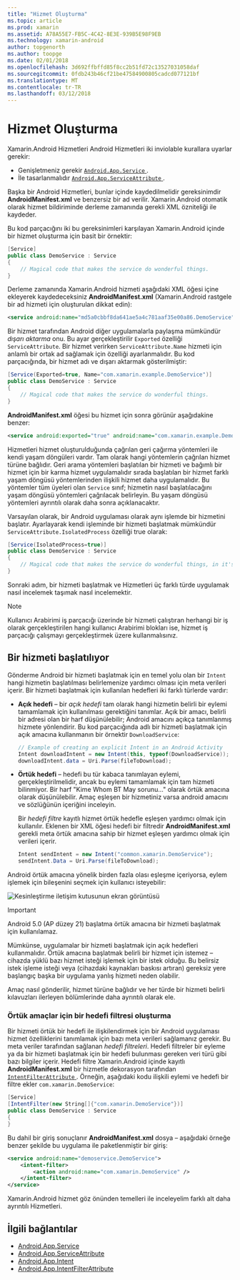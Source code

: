```yaml
---
title: "Hizmet Oluşturma"
ms.topic: article
ms.prod: xamarin
ms.assetid: A78A55E7-FB5C-4C42-8E3E-939B5E98F9EB
ms.technology: xamarin-android
author: topgenorth
ms.author: toopge
ms.date: 02/01/2018
ms.openlocfilehash: 3d692ffbffd85f8cc2b51fd72c13527031058daf
ms.sourcegitcommit: 0fdb243b46cf21be47584900805cadcd077121bf
ms.translationtype: MT
ms.contentlocale: tr-TR
ms.lasthandoff: 03/12/2018
---
```

# <a name="creating-a-service"></a>Hizmet Oluşturma

Xamarin.Android Hizmetleri Android Hizmetleri iki inviolable kurallara uyarlar gerekir:

* Genişletmeniz gerekir [ `Android.App.Service` ](https://developer.xamarin.com/api/type/Android.App.Service/).
* İle tasarlanmalıdır [ `Android.App.ServiceAttribute` ](https://developer.xamarin.com/api/type/Android.App.ServiceAttribute/).

Başka bir Android Hizmetleri, bunlar içinde kaydedilmelidir gereksinimdir **AndroidManifest.xml** ve benzersiz bir ad verilir. Xamarin.Android otomatik olarak hizmet bildiriminde derleme zamanında gerekli XML özniteliği ile kaydeder.

Bu kod parçacığını iki bu gereksinimleri karşılayan Xamarin.Android içinde bir hizmet oluşturma için basit bir örnektir:  

```csharp
[Service]
public class DemoService : Service
{
    // Magical code that makes the service do wonderful things.
}
```

Derleme zamanında Xamarin.Android hizmeti aşağıdaki XML öğesi içine ekleyerek kaydedeceksiniz **AndroidManifest.xml** (Xamarin.Android rastgele bir ad hizmeti için oluşturulan dikkat edin):

```xml
<service android:name="md5a0cbbf8da641ae5a4c781aaf35e00a86.DemoService" />
```

Bir hizmet tarafından Android diğer uygulamalarla paylaşma mümkündür _dışarı aktarma_ onu. Bu ayar gerçekleştirilir `Exported` özelliği `ServiceAttribute`. Bir hizmet verirken `ServiceAttribute.Name` hizmeti için anlamlı bir ortak ad sağlamak için özelliği ayarlanmalıdır. Bu kod parçacığında, bir hizmet adı ve dışarı aktarmak gösterilmiştir:

```csharp
[Service(Exported=true, Name="com.xamarin.example.DemoService")]
public class DemoService : Service
{
    // Magical code that makes the service do wonderful things.
}
```

**AndroidManifest.xml** öğesi bu hizmet için sonra görünür aşağıdakine benzer:

```xml
<service android:exported="true" android:name="com.xamarin.example.DemoService" />
```

Hizmetleri hizmet oluşturulduğunda çağrılan geri çağırma yöntemleri ile kendi yaşam döngüleri vardır. Tam olarak hangi yöntemlerin çağrılan hizmet türüne bağlıdır. Geri arama yöntemleri başlatılan bir hizmeti ve bağımlı bir hizmet için bir karma hizmet uygulamalıdır sırada başlatılan bir hizmet farklı yaşam döngüsü yöntemlerinden ilişkili hizmet daha uygulamalıdır. Bu yöntemler tüm üyeleri olan `Service` sınıf; hizmetin nasıl başlatılacağını yaşam döngüsü yöntemleri çağrılacak belirleyin. Bu yaşam döngüsü yöntemleri ayrıntılı olarak daha sonra açıklanacaktır.

Varsayılan olarak, bir Android uygulaması olarak aynı işlemde bir hizmetini başlatır. Ayarlayarak kendi işleminde bir hizmeti başlatmak mümkündür `ServiceAttribute.IsolatedProcess` özelliği true olarak:

```csharp
[Service(IsolatedProcess=true)]
public class DemoService : Service
{
    // Magical code that makes the service do wonderful things, in it's own process!
}
```

Sonraki adım, bir hizmeti başlatmak ve Hizmetleri üç farklı türde uygulamak nasıl incelemek taşımak nasıl incelemektir.

> [!NOTE]
> Kullanıcı Arabirimi iş parçacığı üzerinde bir hizmeti çalıştıran herhangi bir iş olarak gerçekleştirilen hangi kullanıcı Arabirimi blokları ise, hizmet iş parçacığı çalışmayı gerçekleştirmek üzere kullanmalısınız.

## <a name="starting-a-service"></a>Bir hizmeti başlatılıyor

Gönderme Android bir hizmeti başlatmak için en temel yolu olan bir `Intent` hangi hizmetin başlatılması belirlemenize yardımcı olması için meta verileri içerir. Bir hizmeti başlatmak için kullanılan hedefleri iki farklı türlerde vardır:

-   **Açık hedefi** &ndash; bir _açık hedefi_ tam olarak hangi hizmetin belirli bir eylemi tamamlamak için kullanılması gerektiğini tanımlar. Açık bir amacı, belirli bir adresi olan bir harf düşünülebilir; Android amacını açıkça tanımlanmış hizmete yönlendirir. Bu kod parçacığında adlı bir hizmeti başlatmak için açık amacına kullanmanın bir örnektir `DownloadService`:

    ```csharp
    // Example of creating an explicit Intent in an Android Activity
    Intent downloadIntent = new Intent(this, typeof(DownloadService));
    downloadIntent.data = Uri.Parse(fileToDownload);
    ```

-   **Örtük hedefi** &ndash; hedefi bu tür kabaca tanımlayan eylemi, gerçekleştirilmelidir, ancak bu eylemi tamamlamak için tam hizmeti bilinmiyor. Bir harf "Kime Whom BT May sorunu..." olarak örtük amacına olarak düşünülebilir.
    Amaç eşleşen bir hizmetiniz varsa android amacını ve sözlüğünün içeriğini inceleyin.

    Bir _hedefi filtre_ kayıtlı hizmet örtük hedefle eşleşen yardımcı olmak için kullanılır. Eklenen bir XML öğesi hedefi bir filtredir **AndroidManifest.xml** gerekli meta örtük amacına sahip bir hizmet eşleşen yardımcı olmak için verileri içerir.

    ```csharp
    Intent sendIntent = new Intent("common.xamarin.DemoService");
    sendIntent.Data = Uri.Parse(fileToDownload);
    ```

Android örtük amacına yönelik birden fazla olası eşleşme içeriyorsa, eylem işlemek için bileşenini seçmek için kullanıcı isteyebilir:

![Kesinleştirme iletişim kutusunun ekran görüntüsü](images/creating-a-service-01.png "Kesinleştirme iletişim kutusunun ekran görüntüsü")

> [!IMPORTANT]
> Android 5.0 (AP düzey 21) başlatma örtük amacına bir hizmeti başlatmak için kullanılamaz.

Mümkünse, uygulamalar bir hizmeti başlatmak için açık hedefleri kullanmalıdır. Örtük amacına başlatmak belirli bir hizmet için istemez &ndash; cihazda yüklü bazı hizmet isteği işlemek için bir istek olduğu. Bu belirsiz istek işleme isteği veya (cihazdaki kaynakları baskısı artıran) gereksiz yere başlangıç başka bir uygulama yanlış hizmeti neden olabilir.

Amaç nasıl gönderilir, hizmet türüne bağlıdır ve her türde bir hizmeti belirli kılavuzları ilerleyen bölümlerinde daha ayrıntılı olarak ele.


### <a name="creating-an-intent-filter-for-implicit-intents"></a>Örtük amaçlar için bir hedefi filtresi oluşturma

Bir hizmeti örtük bir hedefi ile ilişkilendirmek için bir Android uygulaması hizmet özelliklerini tanımlamak için bazı meta verileri sağlamanız gerekir. Bu meta veriler tarafından sağlanan _hedefi filtreleri_. Hedefi filtreler bir eyleme ya da bir hizmeti başlatmak için bir hedefi bulunması gereken veri türü gibi bazı bilgiler içerir. Hedefi filtre Xamarin.Android içinde kayıtlı **AndroidManifest.xml** bir hizmetle dekorasyon tarafından [ `IntentFilterAttribute` ](https://developer.xamarin.com/api/type/Android.App.IntentFilterAttribute/). Örneğin, aşağıdaki kodu ilişkili eylemi ve hedefi bir filtre ekler `com.xamarin.DemoService`:

```csharp
[Service]
[IntentFilter(new String[]{"com.xamarin.DemoService"})]
public class DemoService : Service
{
}
```

Bu dahil bir giriş sonuçlanır **AndroidManifest.xml** dosya &ndash; aşağıdaki örneğe benzer şekilde bu uygulama ile paketlenmiştir bir giriş:

```xml
<service android:name="demoservice.DemoService">
    <intent-filter>
        <action android:name="com.xamarin.DemoService" />
    </intent-filter>
</service>
```

Xamarin.Android hizmet göz önünden temelleri ile inceleyelim farklı alt daha ayrıntılı Hizmetleri.


## <a name="related-links"></a>İlgili bağlantılar

- [Android.App.Service](https://developer.xamarin.com/api/type/Android.App.Service/)
- [Android.App.ServiceAttribute](https://developer.xamarin.com/api/type/Android.App.ServiceAttribute/)
- [Android.App.Intent](https://developer.xamarin.com/api/type/Android.Content.Intent/)
- [Android.App.IntentFilterAttribute](https://developer.xamarin.com/api/type/Android.App.IntentFilterAttribute/)
